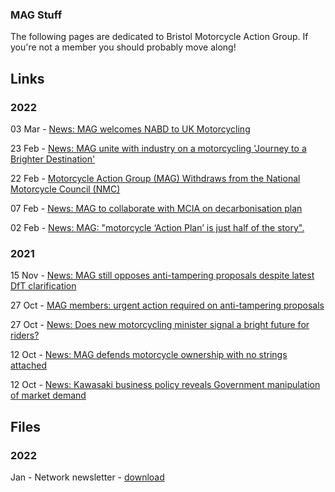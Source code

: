 ### MAG Stuff

The following pages are dedicated to Bristol Motorcycle Action Group. If
you're not a member you should probably move along!

## Links
### 2022
03 Mar - [News: MAG welcomes NABD to UK Motorcycling](./20220303-MAG-welcomes-NABD.md)

23 Feb - [News: MAG unite with industry on a motorcycling 'Journey to a Brighter Destination'](./20220223-MAG-unites-with-industry.md)

22 Feb - [Motorcycle Action Group (MAG) Withdraws from the National Motorcycle Council (NMC)](./20220222-MAG-withdraws-from-NCM.md)

07 Feb - [News: MAG to collaborate with MCIA on decarbonisation plan](./20220207-MCIA-Decarbonisation.md)

02 Feb - [News: MAG: "motorcycle ‘Action Plan’ is just half of the story".](./20220202-Motorcycle-Action-Plan.md)
### 2021
15 Nov - [News: MAG still opposes anti-tampering proposals despite latest DfT clarification](./20211115-Anti-Tampering.md)

27 Oct - [MAG members: urgent action required on anti-tampering proposals](./20211027-Anti-tampering-Action.md)

27 Oct - [News: Does new motorcycling minister signal a bright future for riders?](./20211027-Motorcycle-Minister.md)

12 Oct - [News: MAG defends motorcycle ownership with no strings attached](./20211012-No-Strings.md)

12 Oct - [News: Kawasaki business policy reveals Government manipulation of market demand](./20211012-Kawasaki-Policy.md)

## Files
### 2022
Jan - Network newsletter - [download](./files/Network_2022_-_01.pdf)